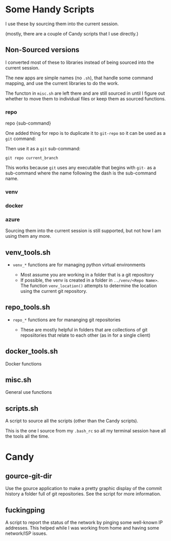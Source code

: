 # Some Handy Scripts

I use these by sourcing them into the current session.

(mostly, there are a couple of Candy scripts that I use directly.)

## Non-Sourced versions

I converted most of these to libraries instead of being sourced into the current session.

The new apps are simple names (no `.sh`), that handle some command mapping, and use the current libraries to do the work.

The functon in `misc.sh` are left there and are still sourced in until I figure out whether to move them to individual files or keep them as sourced functions.


### repo
repo {sub-command}


One added thing for repo is to duplicate it to `git-repo` so it can be used as a `git` command:

Then use it as a `git` sub-command:
```
git repo current_branch
```

This works because `git` uses any executable that begins with `git-` as a sub-command where the name following the dash is the sub-command name.

### venv

### docker
### azure


Sourcing them into the current session is still supported, but not how I am using them any more.

## venv_tools.sh

* `venv_*` functions are for managing python virtual environments

  * Most assume you are working in a folder that is a git repository
  * If possible, the venv is created in a folder in `../venv/<Repo Name>`. The function `venv_location()` attempts to determine the location using the current git repository.


## repo_tools.sh

* `repo_*` functions are for mananging git  repositories

  * These are mostly helpful in folders that are collections of git reposiitories that relate to each other (as in for a single client)


## docker_tools.sh

Docker functions

## misc.sh

General use functions


## scripts.sh

A script to source all the scripts (other than the Candy scripts).

This is the one I source from my `.bash_rc` so all my terminal session have all the tools all the time.

# Candy

## gource-git-dir

Use the gource application to make a pretty graphic display of the commit history a folder full of git repositories. See the script for more information.

## fuckingping

A script to report the status of the network by pinging some well-known IP addresses. This helped while I was working from home and having some network/ISP issues.
